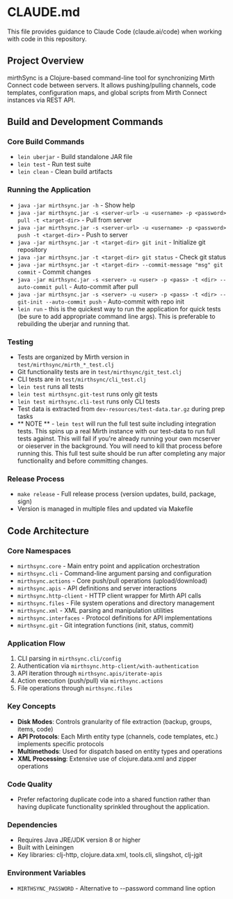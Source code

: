 # CLAUDE.md

This file provides guidance to Claude Code (claude.ai/code) when working with code in this repository.

## Project Overview

mirthSync is a Clojure-based command-line tool for synchronizing Mirth Connect code between servers. It allows pushing/pulling channels, code templates, configuration maps, and global scripts from Mirth Connect instances via REST API.

## Build and Development Commands

### Core Build Commands
- `lein uberjar` - Build standalone JAR file
- `lein test` - Run test suite  
- `lein clean` - Clean build artifacts

### Running the Application
- `java -jar mirthsync.jar -h` - Show help
- `java -jar mirthsync.jar -s <server-url> -u <username> -p <password> pull -t <target-dir>` - Pull from server
- `java -jar mirthsync.jar -s <server-url> -u <username> -p <password> push -t <target-dir>` - Push to server
- `java -jar mirthsync.jar -t <target-dir> git init` - Initialize git repository
- `java -jar mirthsync.jar -t <target-dir> git status` - Check git status
- `java -jar mirthsync.jar -t <target-dir> --commit-message "msg" git commit` - Commit changes
- `java -jar mirthsync.jar -s <server> -u <user> -p <pass> -t <dir> --auto-commit pull` - Auto-commit after pull
- `java -jar mirthsync.jar -s <server> -u <user> -p <pass> -t <dir> --git-init --auto-commit push` - Auto-commit with repo init
- `lein run` - this is the quickest way to run the application for quick tests (be sure to add appropriate command line args). This is preferable to rebuilding the uberjar and running that.

### Testing
- Tests are organized by Mirth version in `test/mirthsync/mirth_*_test.clj`
- Git functionality tests are in `test/mirthsync/git_test.clj`
- CLI tests are in `test/mirthsync/cli_test.clj`
- `lein test` runs all tests
- `lein test mirthsync.git-test` runs only git tests
- `lein test mirthsync.cli-test` runs only CLI tests
- Test data is extracted from `dev-resources/test-data.tar.gz` during prep tasks
- ** NOTE ** - `lein test` will run the full test suite including integration tests. This spins up a real Mirth instance with our test-data to run full tests against. This will fail if you're already running your own mcserver or oieserver in the background. You will need to kill that process before running this. This full test suite should be run after completing any major functionality and before committing changes.

### Release Process
- `make release` - Full release process (version updates, build, package, sign)
- Version is managed in multiple files and updated via Makefile

## Code Architecture

### Core Namespaces
- `mirthsync.core` - Main entry point and application orchestration
- `mirthsync.cli` - Command-line argument parsing and configuration
- `mirthsync.actions` - Core push/pull operations (upload/download)
- `mirthsync.apis` - API definitions and server interactions
- `mirthsync.http-client` - HTTP client wrapper for Mirth API calls
- `mirthsync.files` - File system operations and directory management
- `mirthsync.xml` - XML parsing and manipulation utilities
- `mirthsync.interfaces` - Protocol definitions for API implementations
- `mirthsync.git` - Git integration functions (init, status, commit)

### Application Flow
1. CLI parsing in `mirthsync.cli/config`
2. Authentication via `mirthsync.http-client/with-authentication`
3. API iteration through `mirthsync.apis/iterate-apis`
4. Action execution (push/pull) via `mirthsync.actions`
5. File operations through `mirthsync.files`

### Key Concepts
- **Disk Modes**: Controls granularity of file extraction (backup, groups, items, code)
- **API Protocols**: Each Mirth entity type (channels, code templates, etc.) implements specific protocols
- **Multimethods**: Used for dispatch based on entity types and operations
- **XML Processing**: Extensive use of clojure.data.xml and zipper operations

### Code Quality
- Prefer refactoring duplicate code into a shared function rather than having duplicate functionality sprinkled throughout the application.

### Dependencies
- Requires Java JRE/JDK version 8 or higher
- Built with Leiningen
- Key libraries: clj-http, clojure.data.xml, tools.cli, slingshot, clj-jgit

### Environment Variables
- `MIRTHSYNC_PASSWORD` - Alternative to --password command line option
